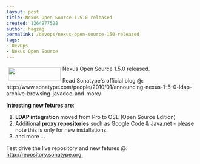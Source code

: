 ```yaml
---
layout: post
title: Nexus Open Source 1.5.0 released
created: 1264977528
author: hagzag
permalink: /devops/nexus-open-source-150-released
tags:
- DevOps
- Nexus Open Source
---
```

<p><u><img hspace="5" border="0" align="left" vspace="5" src="/files/upload/29/nexus-small.png" style="width: 138px; height: 34px;" alt="" /></u>Nexus Open Source 1.5.0 released.</p>
<p>Read Sonatype's official blog @: http://www.sonatype.com/people/2010/01/announcing-nexus-1-5-0-ldap-archive-browsing-javadoc-and-more/</p>
<!--break-->
<p><strong>Intresting new fetures are</strong>:</p>
<ol>
    <li><strong>LDAP integration</strong> moved from Pro to OSE (Open Source Edition)</li>
    <li>Additional <strong>proxy repositories</strong> such as Google Code &amp; Java.net - please note this is only for new installations.</li>
    <li>and more ...</li>
</ol>
<p>Test drive the live repository and new fetures @: <a target="_blank" href="http://repository.sonatype.org./">http://repository.sonatype.org.</a></p>
<p>&nbsp;</p>
